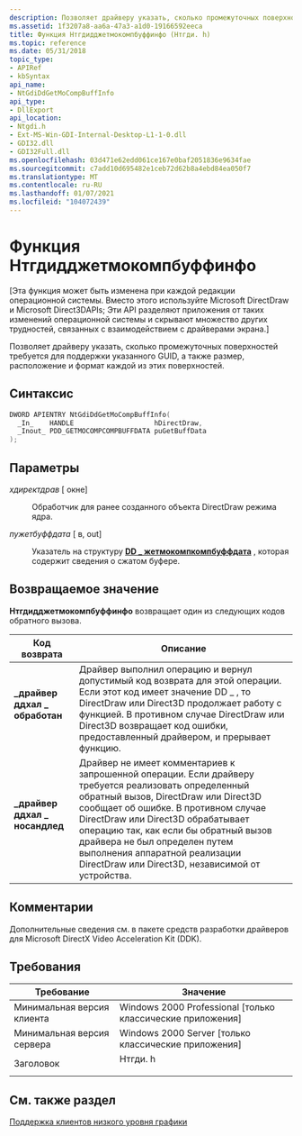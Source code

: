 ```yaml
---
description: Позволяет драйверу указать, сколько промежуточных поверхностей требуется для поддержки указанного GUID, а также размер, расположение и формат каждой из этих поверхностей.
ms.assetid: 1f3207a8-aa6a-47a3-a1d0-19166592eeca
title: Функция Нтгдидджетмокомпбуффинфо (Нтгди. h)
ms.topic: reference
ms.date: 05/31/2018
topic_type:
- APIRef
- kbSyntax
api_name:
- NtGdiDdGetMoCompBuffInfo
api_type:
- DllExport
api_location:
- Ntgdi.h
- Ext-MS-Win-GDI-Internal-Desktop-L1-1-0.dll
- GDI32.dll
- GDI32Full.dll
ms.openlocfilehash: 03d471e62edd061ce167e0baf2051836e9634fae
ms.sourcegitcommit: c7add10d695482e1ceb72d62b8a4ebd84ea050f7
ms.translationtype: MT
ms.contentlocale: ru-RU
ms.lasthandoff: 01/07/2021
ms.locfileid: "104072439"
---
```

# <a name="ntgdiddgetmocompbuffinfo-function"></a>Функция Нтгдидджетмокомпбуффинфо

\[Эта функция может быть изменена при каждой редакции операционной системы. Вместо этого используйте Microsoft DirectDraw и Microsoft Direct3DAPIs; Эти API разделяют приложения от таких изменений операционной системы и скрывают множество других трудностей, связанных с взаимодействием с драйверами экрана.\]

Позволяет драйверу указать, сколько промежуточных поверхностей требуется для поддержки указанного GUID, а также размер, расположение и формат каждой из этих поверхностей.

## <a name="syntax"></a>Синтаксис


```C++
DWORD APIENTRY NtGdiDdGetMoCompBuffInfo(
  _In_    HANDLE                    hDirectDraw,
  _Inout_ PDD_GETMOCOMPCOMPBUFFDATA puGetBuffData
);
```



## <a name="parameters"></a>Параметры

<dl> <dt>

*хдиректдрав* \[ окне\]
</dt> <dd>

Обработчик для ранее созданного объекта DirectDraw режима ядра.

</dd> <dt>

*пужетбуффдата* \[ в, out\]
</dt> <dd>

Указатель на структуру [**DD \_ жетмокомпкомпбуффдата**](/windows/win32/api/ddrawint/ns-ddrawint-dd_getmocompcompbuffdata) , которая содержит сведения о сжатом буфере.

</dd> </dl>

## <a name="return-value"></a>Возвращаемое значение

**Нтгдидджетмокомпбуффинфо** возвращает один из следующих кодов обратного вызова.



| Код возврата                                                                                              | Описание                                                                                                                                                                                                                                                                                                                                                                |
|----------------------------------------------------------------------------------------------------------|----------------------------------------------------------------------------------------------------------------------------------------------------------------------------------------------------------------------------------------------------------------------------------------------------------------------------------------------------------------------------|
| <dl> <dt>**\_драйвер ддхал \_ обработан**</dt> </dl>    | Драйвер выполнил операцию и вернул допустимый код возврата для этой операции. Если этот код имеет значение DD \_ , то DirectDraw или Direct3D продолжает работу с функцией. В противном случае DirectDraw или Direct3D возвращает код ошибки, предоставленный драйвером, и прерывает функцию.<br/>                                                                                 |
| <dl> <dt>**\_драйвер ддхал \_ носандлед**</dt> </dl> | Драйвер не имеет комментариев к запрошенной операции. Если драйверу требуется реализовать определенный обратный вызов, DirectDraw или Direct3D сообщает об ошибке. В противном случае DirectDraw или Direct3D обрабатывает операцию так, как если бы обратный вызов драйвера не был определен путем выполнения аппаратной реализации DirectDraw или Direct3D, независимой от устройства.<br/> |



 

## <a name="remarks"></a>Комментарии

Дополнительные сведения см. в пакете средств разработки драйверов для Microsoft DirectX Video Acceleration Kit (DDK).

## <a name="requirements"></a>Требования



| Требование | Значение |
|-------------------------------------|------------------------------------------------------------------------------------|
| Минимальная версия клиента<br/> | Windows 2000 Professional \[только классические приложения\]<br/>                         |
| Минимальная версия сервера<br/> | Windows 2000 Server \[только классические приложения\]<br/>                               |
| Заголовок<br/>                   | <dl> <dt>Нтгди. h</dt> </dl> |



## <a name="see-also"></a>См. также раздел

<dl> <dt>

[Поддержка клиентов низкого уровня графики](-dxgkernel-low-level-client-support.md)
</dt> </dl>

 

 

